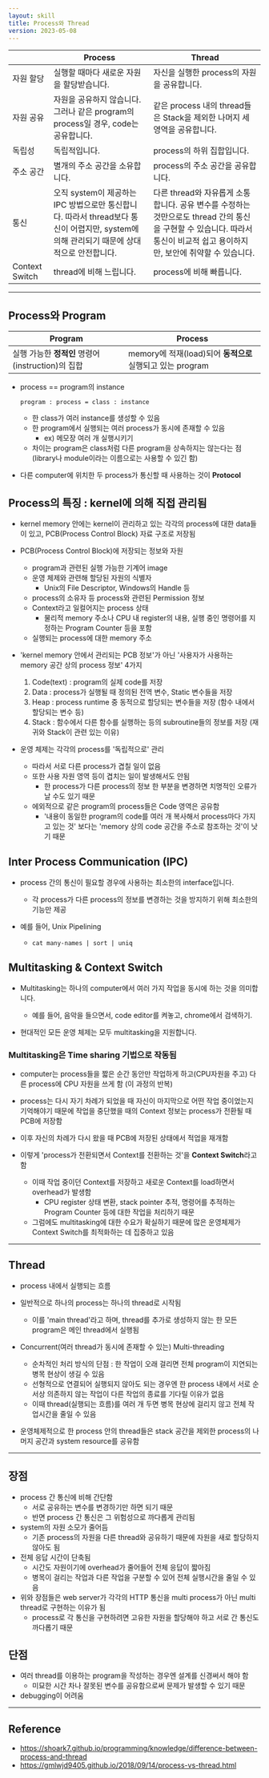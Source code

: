 ```yaml
---
layout: skill
title: Process와 Thread
version: 2023-05-08
---
```





|  | Process | Thread |
| - | - | - |
| 자원 할당 | 실행할 때마다 새로운 자원을 할당받습니다. | 자신을 실행한 process의 자원을 공유합니다. |
| 자원 공유 | 자원을 공유하지 않습니다. 그러나 같은 program의 process일 경우, code는 공유합니다. | 같은 process 내의 thread들은 Stack을 제외한 나머지 세 영역을 공유합니다. |
| 독립성 | 독립적입니다. | process의 하위 집합입니다. |
| 주소 공간 | 별개의 주소 공간을 소유합니다. | process의 주소 공간을 공유합니다. |
| 통신 | 오직 system이 제공하는 IPC 방법으로만 통신합니다. 따라서 thread보다 통신이 어렵지만, system에 의해 관리되기 때문에 상대적으로 안전합니다. | 다른 thread와 자유롭게 소통합니다. 공유 변수를 수정하는 것만으로도 thread 간의 통신을 구현할 수 있습니다. 따라서 통신이 비교적 쉽고 용이하지만, 보안에 취약할 수 있습니다. |
| Context Switch | thread에 비해 느립니다. | process에 비해 빠릅니다. |




---


## Process와 Program

| Program | Process |
| - | - |
| 실행 가능한 **정적인** 명령어(instruction)의 집합 | memory에 적재(load)되어 **동적으로** 실행되고 있는 program |

- process == program의 instance
    ```
    program : process = class : instance
    ```
    - 한 class가 여러 instance를 생성할 수 있음
    - 한 program에서 실행되는 여러 process가 동시에 존재할 수 있음
        - ex) 메모장 여러 개 실행시키기
    - 차이는 program은 class처럼 다른 program을 상속하지는 않는다는 점 (library나 module이라는 이름으로는 사용할 수 있긴 함)

- 다른 computer에 위치한 두 process가 통신할 때 사용하는 것이 **Protocol**




## Process의 특징 : kernel에 의해 직접 관리됨

- kernel memory 안에는 kernel이 관리하고 있는 각각의 process에 대한 data들이 있고, PCB(Process Control Block) 자료 구조로 저장됨

- PCB(Process Control Block)에 저장되는 정보와 자원
    - program과 관련된 실행 가능한 기계어 image
    - 운영 체제와 관련해 할당된 자원의 식별자
        - Unix의 File Descriptor, Windows의 Handle 등
    - process의 소유자 등 process와 관련된 Permission 정보
    - Context라고 일컬어지는 process 상태
        - 물리적 memory 주소나 CPU 내 register의 내용, 실행 중인 명령어를 지정하는 Program Counter 등을 포함
    - 실행되는 process에 대한 memory 주소

- 'kernel memory 안에서 관리되는 PCB 정보'가 아닌 '사용자가 사용하는 memory 공간 상의 process 정보' 4가지
    1. Code(text) : program의 실제 code를 저장
    2. Data : process가 실행될 때 정의된 전역 변수, Static 변수들을 저장
    3. Heap : process runtime 중 동적으로 할당되는 변수들을 저장 (함수 내에서 할당되는 변수 등)
    4. Stack : 함수에서 다른 함수를 실행하는 등의 subroutine들의 정보를 저장 (재귀와 Stack이 관련 있는 이유)

- 운영 체제는 각각의 process를 '독립적으로' 관리
    - 따라서 서로 다른 process가 겹칠 일이 없음
    - 또한 사용 자원 영역 등이 겹치는 일이 발생해서도 안됨
        - 한 process가 다른 process의 정보 한 부분을 변경하면 치명적인 오류가 날 수도 있기 때문
    - 에외적으로 같은 program의 process들은 Code 영역은 공유함
        - '내용이 동일한 program의 code를 여러 개 복사해서 process마다 가지고 있는 것' 보다는 'memory 상의 code 공간을 주소로 참조하는 것'이 낫기 때문




## Inter Process Communication (IPC)

- process 간의 통신이 필요할 경우에 사용하는 최소한의 interface입니다.
    - 각 process가 다른 process의 정보를 변경하는 것을 방지하기 위해 최소한의 기능만 제공

- 예를 들어, Unix Pipelining
    - `cat many-names | sort | uniq`




## Multitasking & Context Switch

- Multitasking는 하나의 computer에서 여러 가지 작업을 동시에 하는 것을 의미합니다.
    - 예를 들어, 음악을 들으면서, code editor를 켜놓고, chrome에서 검색하기.

- 현대적인 모든 운영 체제는 모두 multitasking을 지원합니다.


### Multitasking은 Time sharing 기법으로 작동됨

- computer는 process들을 짧은 순간 동안만 작업하게 하고(CPU자원을 주고) 다른 process에 CPU 자원을 쓰게 함 (이 과정의 반복)
- process는 다시 자기 차례가 되었을 때 자신이 마지막으로 어떤 작업 중이었는지 기억해야기 때문에 작업을 중단했을 때의 Context 정보는 process가 전환될 때 PCB에 저장함
- 이후 자신의 차례가 다시 왔을 때 PCB에 저장된 상태에서 적업을 재개함

- 이렇게 'process가 전환되면서 Context를 전환하는 것'을 **Context Switch**라고 함
    - 이때 작업 중이던 Context를 저장하고 새로운 Context를 load하면서 overhead가 발생함
        - CPU register 상태 변환, stack pointer 추적, 명령어를 추적하는 Program Counter 등에 대한 작업을 처리하기 때문
    - 그럼에도 multitasking에 대한 수요가 확실하기 때문에 많은 운영체제가 Context Switch를 최적화하는 데 집중하고 있음







---




## Thread

- process 내에서 실행되는 흐름
- 일반적으로 하나의 process는 하나의 thread로 시작됨
    - 이를 'main thread'라고 하며, thread를 추가로 생성하지 않는 한 모든 program은 메인 thread에서 실행됨

- Concurrent(여러 thread가 동시에 존재할 수 있는) Multi-threading
    - 순차적인 처리 방식의 단점 : 한 작업이 오래 걸리면 전체 program이 지연되는 병목 현상이 생길 수 있음
    - 선형적으로 연결되어 실행되지 않아도 되는 경우엔 한 process 내에서 서로 순서상 의존하지 않는 작업이 다른 작업의 종료를 기다릴 이유가 없음
    - 이때 thread(실행되는 흐름)를 여러 개 두면 병목 현상에 걸리지 않고 전체 작업시간을 줄일 수 있음

- 운영체제적으로 한 process 안의 thread들은 stack 공간을 제외한 process의 나머지 공간과 system resource를 공유함




---




## 장점

- process 간 통신에 비해  간단함
    - 서로 공유하는 변수를 변경하기만 하면 되기 때문
    - 반면 process 간 통신은 그 위험성으로 까다롭게 관리됨
- system의 자원 소모가 줄어듬
    - 기존 process의 자원을 다른 thread와 공유하기 때문에 자원을 새로 할당하지 않아도 됨
- 전체 응답 시간이 단축됨
    - 시간도 자원이기에 overhead가 줄어들어 전체 응답이 짧아짐
    - 병목이 걸리는 작업과 다른 작업을 구분할 수 있어 전체 실행시간을 줄일 수 있음
- 위와 장점들은 web server가 각각의 HTTP 통신을 multi process가 아닌 multi thread로 구현하는 이유가 됨
    - process로 각 통신을 구현하려면 고유한 자원을 할당해야 하고 서로 간 통신도 까다롭기 때문


## 단점

- 여러 thread를 이용하는 program을 작성하는 경우엔 설계를 신경써서 해야 함
    - 미묘한 시간 차나 잘못된 변수를 공유함으로써 문제가 발생할 수 있기 때문
- debugging이 어려움






---




## Reference

- https://shoark7.github.io/programming/knowledge/difference-between-process-and-thread
- https://gmlwjd9405.github.io/2018/09/14/process-vs-thread.html
